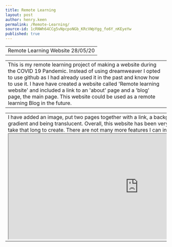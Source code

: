 ```yaml
---
title: Remote Learning
layout: post
author: henry.keen
permalink: /Remote-Learning/
source-id: 1cRNWh64CCg5vNpcpoNGb_KRcVWpYgg_fo6Y_nKEyeYw
published: true
---
```

<table>
  <tr>
    <td>Remote Learning Website 28/05/20</td>
  </tr>
</table>
<table>
  <tr>
    <td>This is my remote learning project of making a website during the COVID 19 Pandemic. Instead of using dreamweaver I opted to use github as I had already used it in the past and know how to use it. I have have created a website called 'Remote learning website' and included a link to an 'about' page and a 'blog' page, the main page. This website could be used as a remote learning Blog in the future. </td>
  </tr>
</table>
<table>
  <tr>
    <td>I have added an image, put two pages together with a link, a background and containers both having a gradient and being translucent. Overall, this website has been very successful in my opinion and did not take that long to create. There are not many more features I can inculde to better this website. <iframe src="https://www.fia.uk.com/uploads/assets/e414d9b7-217c-4e18-84217e7f5d3d3014/image810x329_b89b2cfb71236ee94bab9f96ad3e2b60/iStock-848924858.jpg" width="810" height="329"></iframe>   </td>
  </tr>
</table>
